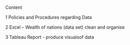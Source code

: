 Content

1 Policies and Procedures regarding Data

2 Excel  – Wealth of nations (data set) clean and organise

3	Tableau Report - produce visualsof data 
